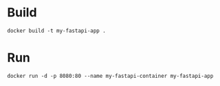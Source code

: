 # Build

`docker build -t my-fastapi-app .`

# Run

`docker run -d -p 8080:80 --name my-fastapi-container my-fastapi-app`